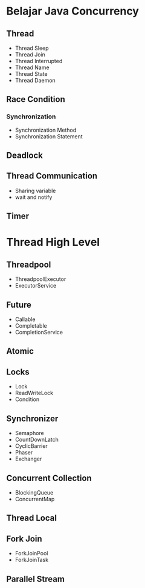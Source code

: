 # Belajar Java Concurrency

## Thread
- Thread Sleep
- Thread Join
- Thread Interrupted
- Thread Name
- Thread State
- Thread Daemon
## Race Condition
### Synchronization
- Synchronization Method
- Synchronization Statement
## Deadlock
## Thread Communication
- Sharing variable
- wait and notify
## Timer
# Thread High Level
## Threadpool
- ThreadpoolExecutor
- ExecutorService
## Future
- Callable
- Completable
- CompletionService
## Atomic
## Locks
- Lock
- ReadWriteLock
- Condition
## Synchronizer
- Semaphore
- CountDownLatch
- CyclicBarrier
- Phaser
- Exchanger
## Concurrent Collection
- BlockingQueue
- ConcurrentMap
## Thread Local
## Fork Join
- ForkJoinPool
- ForkJoinTask
## Parallel Stream